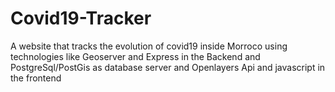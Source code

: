 # Covid19-Tracker
A website that tracks the evolution of covid19 inside Morroco
using technologies like Geoserver and Express in the Backend
and PostgreSql/PostGis as database server
and Openlayers Api and javascript in the frontend
